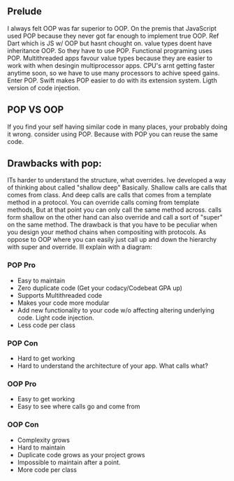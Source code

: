 ## Prelude
I always felt OOP was far superior to OOP. On the premis that JavaScript used POP because they never got far enough to implement true OOP. Ref Dart which is JS w/ OOP but hasnt chought on. value types doent have inheritance OOP. So they have to use POP. Functional programing uses POP. Multithreaded apps favour value types because they are easier to work with when desingin multiprocessor apps. CPU's arnt getting faster anytime soon, so we have to use many processors to achive speed gains. Enter POP. Swift makes POP easier to do with its extension system. Ligth version of code injection. 

## POP VS OOP
If you find your self having similar code in many places, your probably doing it wrong. consider using POP. Because with POP you can reuse the same code. 

## Drawbacks with pop:
ITs harder to understand the structure, what overrides. Ive developed a way of thinking about called "shallow deep" Basically. Shallow calls are calls that comes from class. And deep calls are calls that comes from a template method in a protocol. You can override calls coming from template methods, But at that point you can only call the same method across. calls form shallow on the other hand can also override and call a sort of "super" on the same method. The drawback is that you have to be peculiar when you design your method chains when compositing with protocols. As oppose to OOP where you can easily just call up and down the hierarchy with super and override. Ill explain with a diagram:



### POP Pro
- Easy to maintain
- Zero duplicate code (Get your codacy/Codebeat GPA up)
- Supports Multithreaded code
- Makes your code more modular
- Add new functionality to your code w/o affecting altering underlying code. Light code injection.
- Less code per class

### POP Con
- Hard to get working
- Hard to understand the architecture of your app. What calls what?

### OOP Pro
- Easy to get working
- Easy to see where calls go and come from

### OOP Con
- Complexity grows
- Hard to maintain
- Duplicate code grows as your project grows
- Impossible to maintain after a point.
- More code per class